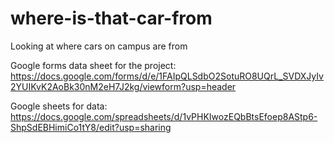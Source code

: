 # where-is-that-car-from
Looking at where cars on campus are from

Google forms data sheet for the project: https://docs.google.com/forms/d/e/1FAIpQLSdbO2SotuRO8UQrL_SVDXJyIv2YUIKvK2AoBk30nM2eH7J2kg/viewform?usp=header

Google sheets for data: https://docs.google.com/spreadsheets/d/1vPHKIwozEQbBtsEfoep8AStp6-ShpSdEBHimiCo1tY8/edit?usp=sharing
